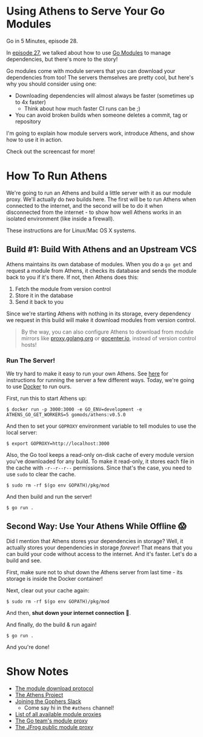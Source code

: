 # Using Athens to Serve Your Go Modules

Go in 5 Minutes, episode 28.

In [episode 27](https://www.goin5minutes.com/screencast/episode_27_intro_to_modules/), we talked about how to use [Go Modules](https://github.com/golang/go/wiki/Modules) to manage dependencies, but there's more to the story!

Go modules come with module servers that you can download your dependencies from too! The servers themselves are pretty cool, but here's why you should consider using one:

- Downloading dependencies will almost always be faster (sometimes up to 4x faster)
  - Think about how much faster CI runs can be ;)
- You can avoid broken builds when someone deletes a commit, tag or repository

I'm going to explain how module servers work, introduce Athens, and show how to use it in action.

Check out the screencast for more!

# How To Run Athens

We're going to run an Athens and build a little server with it as our module proxy. We'll actually do _two_ builds here. The first will be to run Athens when connected to the internet, and the second will be to do it when disconnected from the internet - to show how well Athens works in an isolated environment (like inside a firewall).

These instructions are for Linux/Mac OS X systems.

## Build #1: Build With Athens and an Upstream VCS

Athens maintains its own database of modules. When you do a `go get` and request a module from Athens, it checks its database and sends the module back to you if it's there. If not, then Athens does this:

1. Fetch the module from version control
1. Store it in the database
1. Send it back to you

Since we're starting Athens with nothing in its storage, every dependency we request in this build will make it download modules from version control.

>By the way, you can also configure Athens to download from module mirrors like [proxy.golang.org](https://proxy.golang.org) or [gocenter.io](https://gocenter.io), instead of version control hosts!

### Run The Server!

We try hard to make it easy to run your own Athens. See [here](https://docs.gomods.io/install) for instructions for running the server a few different ways. Today, we're going to use [Docker](https://www.docker.com/) to run ours.

First, run this to start Athens up:

```console
$ docker run -p 3000:3000 -e GO_ENV=development -e ATHENS_GO_GET_WORKERS=5 gomods/athens:v0.5.0
```

And then to set your `GOPROXY` environment variable to tell modules to use the local server:

```console
$ export GOPROXY=http://localhost:3000
```

Also, the Go tool keeps a read-only on-disk cache of every module version you've downloaded for any build. To make it read-only, it stores each file in the cache with `-r--r--r--` permissions. Since that's the case, you need to use `sudo` to clear the cache.

```console
$ sudo rm -rf $(go env GOPATH)/pkg/mod
```

And then build and run the server!

```console
$ go run .
```

## Second Way: Use Your Athens While Offline :scream:

Did I mention that Athens stores your dependencies in storage? Well, it actually stores your dependencies in storage _forever_! That means that you can build your code without access to the internet. And it's faster. Let's do a build and see.

First, make sure not to shut down the Athens server from last time - its storage is inside the Docker container!

Next, clear out your cache again:

```console
$ sudo rm -rf $(go env GOPATH)/pkg/mod
```

And then, **shut down your internet connection** :see_no_evil:.

And finally, do the build & run again!

```console
$ go run .
```

And you're done!

# Show Notes

- [The module download protocol](https://docs.gomods.io/intro/protocol/)
- [The Athens Project](https://docs.gomods.io)
- [Joining the Gophers Slack](https://invite.slack.golangbridge.org/)
  - Come say hi in the `#athens` channel!
- [List of all available module proxies](https://github.com/golang/go/wiki/Modules#are-there-always-on-module-repositories-and-enterprise-proxies)
- [The Go team's module proxy](https://proxy.golang.org)
- [The JFrog public module proxy](https://gocenter.io)
